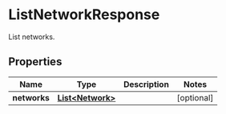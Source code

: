 

# ListNetworkResponse

List networks.

## Properties

Name | Type | Description | Notes
------------ | ------------- | ------------- | -------------
**networks** | [**List&lt;Network&gt;**](Network.md) |  |  [optional]



